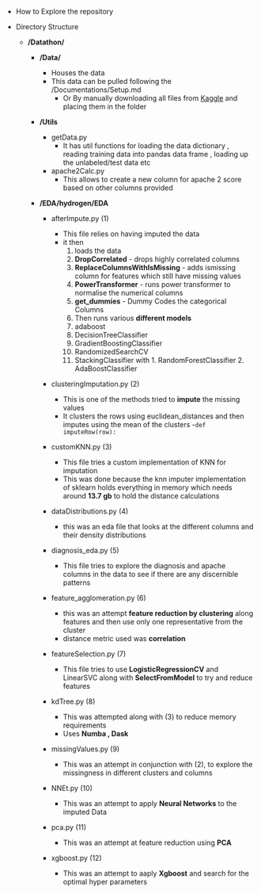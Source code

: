* How to Explore the repository

* Directory Structure
  * **/Datathon/**
    - **/Data/**
      - Houses the data
      - This data can be pulled following the /Documentations/Setup.md
        - Or By manually downloading all files from [Kaggle](https://www.kaggle.com/c/widsdatathon2020/data) and placing them in the folder
    - **/Utils**
      - getData.py
        - It has util functions for loading the data dictionary , reading training data into pandas data frame , loading up the unlabeled/test data etc
      - apache2Calc.py
        - This allows to create a new column for apache 2 score based on other columns provided

    - **/EDA/hydrogen/EDA**
      - afterImpute.py (1)
        - This file relies on having imputed the data
        - it then
          1. loads the data
          2. **DropCorrelated** - drops highly correlated columns
          3. **ReplaceColumnsWithIsMissing** - adds ismissing column for features which still have missing values
          4. **PowerTransformer** - runs power transformer to normalise the numerical columns
          5. **get_dummies** - Dummy Codes the categorical Columns
          6.  Then runs various **different models**
            1. adaboost
            2. DecisionTreeClassifier
            3. GradientBoostingClassifier
            4. RandomizedSearchCV
            5. StackingClassifier with
              1. RandomForestClassifier
              2. AdaBoostClassifier
      - clusteringImputation.py (2)
        - This is one of the methods tried to **impute** the missing values
        - It clusters the rows using euclidean_distances and then imputes using the mean of the clusters -```def imputeRow(row):```
      - customKNN.py (3)
        - This file tries a custom implementation of KNN for imputation
        - This was done because the knn imputer implementation of sklearn holds everything in memory which needs around **13.7 gb** to hold the distance calculations
      - dataDistributions.py (4)
        - this was an eda file that looks at the different columns and their density distributions
      - diagnosis_eda.py (5)
        - This file tries to explore the diagnosis and apache columns in the data to see if there are any discernible patterns
      - feature_agglomeration.py (6)
        - this was an attempt **feature reduction by clustering** along features and then use only one representative from the cluster
        - distance metric used was **correlation**
      - featureSelection.py (7)
        - This file tries to use **LogisticRegressionCV** and LinearSVC along with **SelectFromModel** to try and reduce features
      - kdTree.py (8)
        - This was attempted along with (3) to reduce memory requirements
        - Uses **Numba , Dask**

      - missingValues.py (9)
        - This was an attempt in conjunction with (2), to explore the missingness in different clusters and columns
      - NNEt.py (10)
        - This was an attempt to apply **Neural Networks** to the imputed Data
      - pca.py (11)
        - This was an attempt at feature reduction using **PCA**
      - xgboost.py (12)
        - This was an attempt to aaply **Xgboost** and search for the optimal hyper parameters
